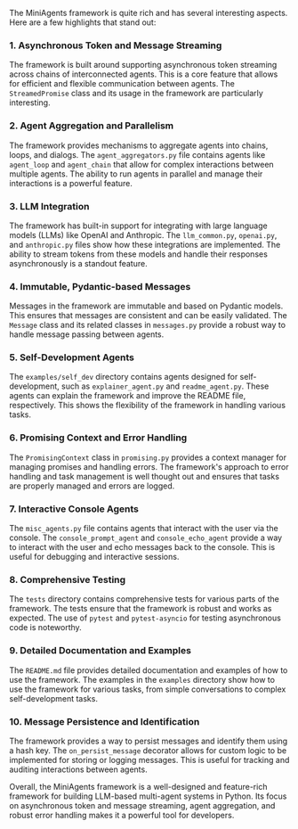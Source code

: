 The MiniAgents framework is quite rich and has several interesting aspects. Here are a few highlights that stand out:

### 1. **Asynchronous Token and Message Streaming**
The framework is built around supporting asynchronous token streaming across chains of interconnected agents. This is a core feature that allows for efficient and flexible communication between agents. The `StreamedPromise` class and its usage in the framework are particularly interesting.

### 2. **Agent Aggregation and Parallelism**
The framework provides mechanisms to aggregate agents into chains, loops, and dialogs. The `agent_aggregators.py` file contains agents like `agent_loop` and `agent_chain` that allow for complex interactions between multiple agents. The ability to run agents in parallel and manage their interactions is a powerful feature.

### 3. **LLM Integration**
The framework has built-in support for integrating with large language models (LLMs) like OpenAI and Anthropic. The `llm_common.py`, `openai.py`, and `anthropic.py` files show how these integrations are implemented. The ability to stream tokens from these models and handle their responses asynchronously is a standout feature.

### 4. **Immutable, Pydantic-based Messages**
Messages in the framework are immutable and based on Pydantic models. This ensures that messages are consistent and can be easily validated. The `Message` class and its related classes in `messages.py` provide a robust way to handle message passing between agents.

### 5. **Self-Development Agents**
The `examples/self_dev` directory contains agents designed for self-development, such as `explainer_agent.py` and `readme_agent.py`. These agents can explain the framework and improve the README file, respectively. This shows the flexibility of the framework in handling various tasks.

### 6. **Promising Context and Error Handling**
The `PromisingContext` class in `promising.py` provides a context manager for managing promises and handling errors. The framework's approach to error handling and task management is well thought out and ensures that tasks are properly managed and errors are logged.

### 7. **Interactive Console Agents**
The `misc_agents.py` file contains agents that interact with the user via the console. The `console_prompt_agent` and `console_echo_agent` provide a way to interact with the user and echo messages back to the console. This is useful for debugging and interactive sessions.

### 8. **Comprehensive Testing**
The `tests` directory contains comprehensive tests for various parts of the framework. The tests ensure that the framework is robust and works as expected. The use of `pytest` and `pytest-asyncio` for testing asynchronous code is noteworthy.

### 9. **Detailed Documentation and Examples**
The `README.md` file provides detailed documentation and examples of how to use the framework. The examples in the `examples` directory show how to use the framework for various tasks, from simple conversations to complex self-development tasks.

### 10. **Message Persistence and Identification**
The framework provides a way to persist messages and identify them using a hash key. The `on_persist_message` decorator allows for custom logic to be implemented for storing or logging messages. This is useful for tracking and auditing interactions between agents.

Overall, the MiniAgents framework is a well-designed and feature-rich framework for building LLM-based multi-agent systems in Python. Its focus on asynchronous token and message streaming, agent aggregation, and robust error handling makes it a powerful tool for developers.
